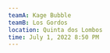 ```yaml
---
teamA: Kage Bubble
teamB: Los Gordos
location: Quinta dos Lombos
time: July 1, 2022 8:50 PM
---
```


